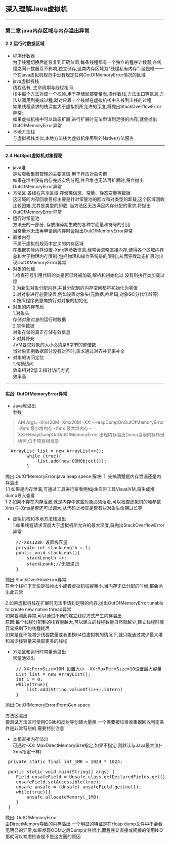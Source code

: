 ## 深入理解Java虚拟机 
*** 
### 第二章 java内存区域与内存溢出异常  
#### 2.2 运行时数据区域
- 程序计数器  
为了线程切换后能恢复到正确位置,每条线程都有一个独立的程序计数器,各线程之间计数器互不影响,独立储存,这类内存区域为"线程私有内存".
这是唯一一个在java虚拟机规范中没有规定任何OutOfMemoryError情况的区域  
- java虚拟机栈  
线程私有, 生命周期与线程相同.  
栈中每个方法对应一个栈帧,用于存储局部变量表,操作数栈,方法出口等信息,方法从调用到完成过程,就对应着一个栈帧在虚拟机栈中入栈到出栈的过程  
如果线程请求的栈深度大于虚拟机所允许的深度,将抛出StackOverflowError异常;  
如果虚拟机栈中可以动态扩展,进行扩展时无法申请到足够的内存,就会抛出OutOfMemoryError异常  
- 本地方法栈  
与虚拟机栈类似,本地方法栈为虚拟机使用到的Native方法服务  
***
#### 2.4 HotSpot虚拟机对象探秘
- java堆  
是垃圾收集器管理的主要区域,用于存放对象实例  
如果在堆中没有内存完成实例分配,并且堆也无法再扩展时,将会抛出OutOfMemoryError异常  
- 方法区
各线程共享区域,存储类信息、常量、静态变量等数据  
这区域的内存回收目标主要是针对常量池的回收和对类型的卸载,这个区域回收比较困难,尤其是类型的卸载.
当方法区无法满足内存分配的需求,将抛出OutOfMemoryError异常  
- 运行时常量池  
方法去的一部分, 存放编译期生成的各种字面量和符号的引用  
当常量池无法再申请到内存时会抛出OutOfMemoryError异常  
- 直接内存  
不属于虚拟机规范中定义的内存区域  
在根据实际内存设置-Xmx等参数信息,经常会忽略直接内存,使得各个区域内存总和大于物理内存限制(包括物理和操作系统级的限制),从而导致动态扩展时出现OutOfMemoryError异常  
- 对象的创建  
1.检查符号引用代码的类是否已经被加载,解析和初始化过.没有则执行类加载过程  
2.为新生对象分配内存,并且分配到的内存空间都将初始化为零值  
3.对对象进行必要设置,例如设置对象头(元数据,哈希码,对象GC分代年龄等)  
4.按照程序员意向执行对对象的初始化
- 对象的内存布局  
1.对象头  
存储对象对身的运行时数据  
2.实例数据  
对象存储的真正存储有效信息  
3.对其补充  
JVM要求对象的大小必须是8字节的整倍数  
当对象实例数据部分没有对齐时,需求通过对齐补充来补全  
- 对象的访问定位  
1.句柄访问  
效率相对2低
2.指针访问方式  
效率高  
***
#### 实战: OutOfMemoryError异常  
- Java堆溢出  
参数
>AM Args: -Xms20M -Xmx20M -XX:+HeapDumpOnOutOfMemoryError
-Xms 最小堆内存 -Xmx 最大堆内存 -XX:+HeapDumpOnOutOfMemoryError 出现内存溢出Dump当前内存转储快照,位于项目根目录
<pre>
  ArrayList<OOMObject> list = new ArrayList<>();
        while (true){
            list.add(new OOMObject());
   		}
</pre>  
抛出:OutOfMemoryError:java heap spece
解决: 1. 先搞清楚是内存泄漏还是内存溢出  
1.1 如果是内存泄漏,可通过工具进行查看例如jdk自带工具VisualVM,将生成堆dump导入查看  
1.2 如果不存在内存泄漏,就是内存中这些对象必须活着,可以检查虚拟机的堆参数 -Xms与-Xms是否还可以调大,从代码上检查是否有些对象生命期过长等  

- 虚拟机栈和本地方法栈溢出  
1.如果线程请求深度大于虚拟机所允许的最大深度,将抛出StackOverflowError异常  
<pre>
	//-Xss128k 设置栈容量
	private int stackLength = 1;
	public void stackLeak(){
		stackLength ++:
		stackLeank;//无限递归
	}
</pre>  
抛出:StackOverFlowError异常    
在单个线程下无论是栈帧太小或者虚拟机栈容量小,当内存无法分配的时候,都会抛出此异常  
  
2.如果虚拟机栈在扩展时无法申请到足够的内存,抛出OutOfMemoryError:unable to create new native thread异常    
如果要测此异常,可以通过不断的建立线程方式产生内存溢出.  
原因:每个线程分配到的栈容量越大,可以建立的线程数量自然就越少,建立线程时就容易把剩下的线程耗尽  
如果是在不能减少线程数量或者更换64位虚拟机的情况下,就只能通过减少最大堆和减少栈容量来换取更多的线程  

- 方法区和运行时常量池溢出  
常量池溢出
<pre>
	//-XX:PermSize=10M 设置大小 -XX:MaxPermSize=10设置最大容量
	List<String> list = new ArrayList<String>();
	int i = 0;
	while(true){
		list.add(String.valueOf(i++).intern)
	}
</pre>
抛出:OutOfMemoryError:PermGen space  

方法区溢出  
要测试方法区可使用CGlib和反射等创建大量类.一个类要被垃圾收集器回收判定条件是非常苛刻的.需要特别注意  

- 本机直接内存溢出  
可通过-XX: MaxDirectMemorySize指定,如果不指定.则默认与Java最大值(-Xms指定一样)  
<pre>
 private static final int_1MB = 1024 * 1024;

 public static void main(String[] args) {
	Field unsafeField = Unsafe.class.getDeclaredFields.get()[0];
	unsafeField.setAccessible(true);
	unsafe unsafe = (Unsafe) unsafeField.get(null);
	while(true)}{
		unsafe.allocateMemory(_1MB);
	}
 }
</pre>
抛出: OutOfMemoryError  
由DirectMemory导致的内存溢出,一个明显的特征是在Heap dump文件中不会看见明显的异常,如果发现OOM之后Dump文件很小,而程序又直接或间接的使用NIO那就可以考虑检查是不是这方面的原因